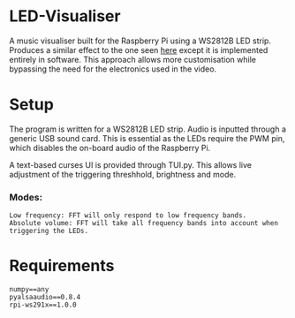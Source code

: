 # LED-Visualiser
A music visualiser built for the Raspberry Pi using a WS2812B LED strip.
Produces a similar effect to the one seen [here](https://www.youtube.com/watch?v=lU1GVVU9gLU) except it is implemented entirely in software.
This approach allows more customisation while bypassing the need for the electronics used in the video.

# Setup
The program is written for a WS2812B LED strip. Audio is inputted through a generic USB sound card. This is essential as the LEDs require the
PWM pin, which disables the on-board audio of the Raspberry Pi.

A text-based curses UI is provided through TUI.py. This allows live adjustment of the triggering threshhold, brightness and mode.

### Modes:

    Low frequency: FFT will only respond to low frequency bands.
    Absolute volume: FFT will take all frequency bands into account when triggering the LEDs.
    
# Requirements
    numpy==any
    pyalsaaudio==0.8.4
    rpi-ws291x==1.0.0
